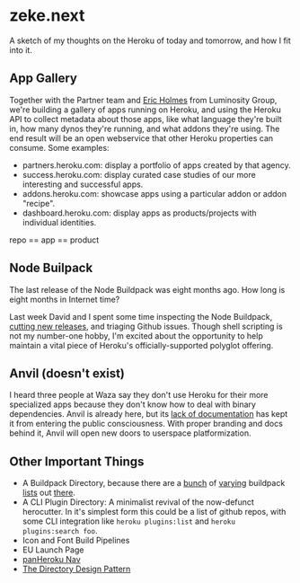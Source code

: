 # zeke.next

A sketch of my thoughts on the Heroku of today and tomorrow, and how I fit into it.

## App Gallery

Together with the Partner team and [Eric Holmes](http://ejholmes.github.com/) from Luminosity Group, we're building a gallery of apps running on Heroku, and using the Heroku API to collect metadata about those apps, like what language they're built in, how many dynos they're running, and what addons they're using. The end result will be an open webservice that other Heroku properties can consume. Some examples:

- partners.heroku.com: display a portfolio of apps created by that agency.
- success.heroku.com: display curated case studies of our more interesting and successful apps.
- addons.heroku.com: showcase apps using a particular addon or addon "recipe".
- dashboard.heroku.com: display apps as products/projects with individual identities.

repo == app == product

## Node Builpack

The last release of the Node Buildpack was eight months ago. How long is eight months in Internet time?

Last week David and I spent some time inspecting the Node Buildpack, [cutting new releases](https://github.com/heroku/heroku-buildpack-nodejs/pull/31), and triaging Github issues. Though shell scripting is not my number-one hobby, I'm excited about the opportunity to help maintain a vital piece of Heroku's officially-supported polyglot offering.

## Anvil (doesn't exist)

I heard three people at Waza say they don't use Heroku for their more specialized apps because they don't know how to deal with binary dependencies. Anvil is already here, but its [lack of documentation](https://devcenter.heroku.com/articles?q=anvil) has kept it from entering the public consciousness. With proper branding and docs behind it, Anvil will open new doors to userspace platformization.

## Other Important Things

- A Buildpack Directory, because there are a [bunch](http://buildpacks.heroku.com/)
  of [varying](https://devcenter.heroku.com/articles/third-party-buildpacks) buildpack
  [lists](https://devcenter.heroku.com/articles/buildpacks) out [there](https://github.com/buildpacks).
- A CLI Plugin Directory: A minimalist revival of the now-defunct herocutter. In it's simplest form this could be a list
  of github repos, with some CLI integration like `heroku plugins:list` and `heroku plugins:search foo`.
- Icon and Font Build Pipelines
- EU Launch Page
- [panHeroku Nav](https://github.com/heroku/boomerang#readme)
- [The Directory Design Pattern](https://basecamp.com/1764621/projects/2224615-design-rodeo/messages/8991465-filtering-uis-are)
